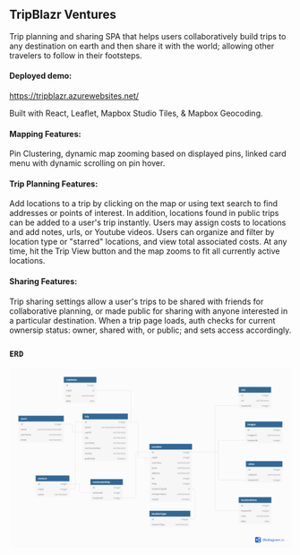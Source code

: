 ## TripBlazr Ventures

Trip planning and sharing SPA that helps users collaboratively build trips to any destination on earth and then share it with the world; allowing other travelers to follow in their footsteps.

#### Deployed demo:
https://tripblazr.azurewebsites.net/

Built with React, Leaflet, Mapbox Studio Tiles, & Mapbox Geocoding.

 #### **Mapping Features:** 
 Pin Clustering, dynamic map zooming based on displayed pins, linked card menu with dynamic scrolling on pin hover. 

#### **Trip Planning Features:** 
Add locations to a trip by clicking on the map or using text search to find addresses or points of interest.  In addition, locations found in public trips can be added to a user's trip instantly.  Users may assign costs to locations and add notes, urls, or Youtube videos. Users can organize and filter by location type or "starred" locations, and view total associated costs.  At any time, hit the Trip View button and the map zooms to fit all currently active locations.

#### **Sharing Features:** 
Trip sharing settings allow a user's trips to be shared with friends for collaborative planning, or made public for sharing with anyone interested in a particular destination.  When a trip page loads, auth checks for current ownersip status: owner, shared with, or public; and sets access accordingly.


### `ERD`

![ERD diagram](tripblazr-erd.png)
